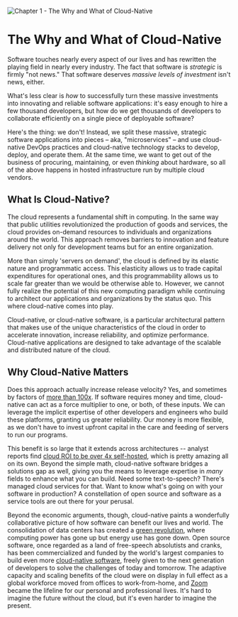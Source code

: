 ![Chapter 1 - The Why and What of Cloud-Native](./img/ch1_header.png)

# The Why and What of Cloud-Native

Software touches nearly every aspect of our lives and has rewritten the playing
field in nearly every industry. The fact that software is _strategic_ is firmly
"not news." That software deserves _massive levels of investment_ isn't news,
either.

What's less clear is _how_ to successfully turn these massive investments into
innovating and reliable software applications: it's easy enough to hire a few
thousand developers, but how do we get thousands of developers to collaborate
efficiently on a single piece of deployable software?

Here's the thing: we don't! Instead, we split these massive, strategic software
applications into pieces – aka, "microservices" – and use cloud-native DevOps
practices and cloud-native technology stacks to develop, deploy, and operate
them. At the same time, we want to get out of the business of procuring,
maintaining, or even _thinking_ about hardware, so all of the above happens in
hosted infrastructure run by multiple cloud vendors.

## What Is Cloud-Native?

The cloud represents a fundamental shift in computing. In the same way that
public utilities revolutionized the production of goods and services, the cloud
provides on-demand resources to individuals and organizations around
the world. This approach removes barriers to innovation and feature delivery not
only for development teams but for an entire organization.

More than simply 'servers on demand', the cloud is defined by its elastic nature
and programmatic access. This elasticity allows us to trade capital expenditures
for operational ones, and this programmability allows us to scale far greater
than we would be otherwise able to. However, we cannot fully realize the
potential of this new computing paradigm while continuing to architect our
applications and organizations by the status quo. This where cloud-native comes
into play.

Cloud-native, or cloud-native software, is a particular architectural pattern
that makes use of the unique characteristics of the cloud in order to accelerate
innovation, increase reliability, and optimize performance. Cloud-native
applications are designed to take advantage of the scalable and distributed
nature of the cloud.

## Why Cloud-Native Matters

Does this approach actually increase release velocity? Yes, and sometimes by
factors of
[more than 100x](https://www.infoq.com/presentations/microservices-financial-times/).
If software requires money and time, cloud-native can act as a force multiplier
to one, or both, of these inputs. We can leverage the implicit expertise of
other developers and engineers who build these platforms, granting us greater
reliability. Our money is more flexible, as we don't have to invest upfront
capital in the care and feeding of servers to run our programs.

This benefit is so large that it extends across architectures -- analyst reports
find [cloud ROI to be over 4x
self-hosted](https://nucleusresearch.com/wp-content/uploads/2020/11/u176-Cloud-delivers-4.01-times-the-ROI-as-on-premises.pdf),
which is pretty amazing all on its own. Beyond the simple math, cloud-native
software bridges a solutions gap as well, giving you the means to leverage
expertise in _many_ fields to enhance what you can build. Need some
text-to-speech? There's managed cloud services for that. Want to know what's
going on with your software in production? A constellation of open source and
software as a service tools are out there for your perusal.

Beyond the economic arguments, though, cloud-native paints a wonderfully
collaborative picture of how software can benefit our lives and world. The
consolidation of data centers has created a [green
revolution](https://www.nytimes.com/2020/02/27/technology/cloud-computing-energy-usage.html),
where computing power has gone up but energy use has gone down. Open source
software, once regarded as a land of free-speech absolutists and cranks, has
been commercialized and funded by the world's largest companies to build even
more [cloud-native software](https://www.cncf.io), freely given to the next
generation of developers to solve the challenges of today and tomorrow. The
adaptive capacity and scaling benefits of the cloud were on display in full
effect as a global workforce moved from offices to work-from-home, and
[Zoom](https://www.zoom.com) became the lifeline for our personal and
professional lives. It's hard to imagine the future without the cloud, but it's
even harder to imagine the present.
